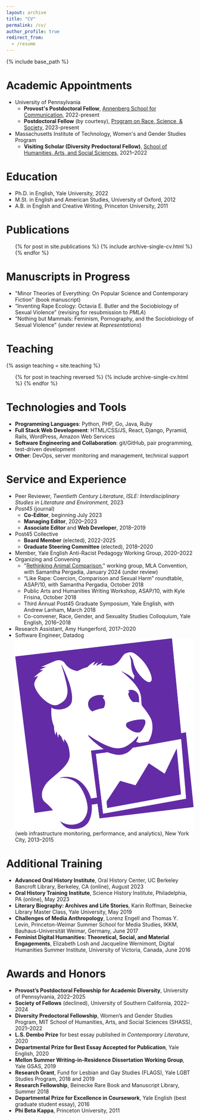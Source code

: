```yaml
---
layout: archive
title: "CV"
permalink: /cv/
author_profile: true
redirect_from:
  - /resume
---
```


{% include base_path %}

Academic Appointments
======
* University of Pennsylvania
  - **Provost's Postdoctoral Fellow**, [Annenberg School for Communication](https://www.asc.upenn.edu/), 2022-present
  - **Postdoctoral Fellow** (by courtesy), [Program on Race, Science, & Society](https://prss.sas.upenn.edu/), 2023-present
* Massachusetts Institute of Technology, Women's and Gender Studies Program
  - **Visiting Scholar (Diversity Predoctoral Fellow)**, [School of Humanities, Arts, and Social Sciences](https://shass.mit.edu/academics/graduate/diversity-predoc/fellows), 2021–2022



Education
======
* Ph.D. in English, Yale University, 2022
* M.St. in English and American Studies, University of Oxford, 2012
* A.B. in English and Creative Writing, Princeton University, 2011

Publications
======
  <ul>{% for post in site.publications %}
    {% include archive-single-cv.html %}
  {% endfor %}</ul>

Manuscripts in Progress
======
- "Minor Theories of Everything: On Popular Science and Contemporary Fiction" (book manuscript)
- “Inventing Rape Ecology: Octavia E. Butler and the Sociobiology of Sexual Violence” (revising for resubmission to _PMLA_)
- “Nothing but Mammals: Feminism, Pornography, and the Sociobiology of Sexual Violence" (under review at _Representations_)


<!--
Talks
======
  <ul>{% for post in site.talks %}
    {% include archive-single-talk-cv.html %}
  {% endfor %}</ul>
-->

Teaching
======
  {% assign teaching = site.teaching %}
  <ul>{% for post in teaching reversed %}
    {% include archive-single-cv.html %}
  {% endfor %}</ul>

Technologies and Tools
======
- **Programming Languages**: Python, PHP, Go, Java, Ruby
- **Full Stack Web Development**: HTML/CSS/JS, React, Django, Pyramid, Rails, WordPress, Amazon Web Services
- **Software Engineering and Collaboration**: git/GitHub, pair programming, test-driven development
- **Other**: DevOps, server monitoring and management, technical support


Service and Experience
======
- Peer Reviewer, _Twentieth Century Literature_, _ISLE: Interdisciplinary Studies in Literature and Environment_, 2023
- _Post45_ (journal)
  - **Co-Editor**, beginning July 2023
  - **Managing Editor**, 2020–2023
  - **Associate Editor** and **Web Developer**, 2018–2019
- Post45 Collective
  - **Board Member** (elected), 2022-2025
  - **Graduate Steering Committee** (elected), 2018–2020
- Member, Yale English Anti-Racist Pedagogy Working Group, 2020–2022
- Organizing and Convening
  - "[Rethinking Animal Comparison](https://call-for-papers.sas.upenn.edu/cfp/2023/02/09/mla-2024-rethinking-animal-comparison)," working group, MLA Convention, with Samantha Pergadia, January 2024 (under review)
  - “Like Rape: Coercion, Comparison and Sexual Harm” roundtable, ASAP/10, with Samantha Pergadia, October 2018
  - Public Arts and Humanities Writing Workshop, ASAP/10, with Kyle Frisina, October 2018
  - Third Annual Post45 Graduate Symposium, Yale English, with Andrew Lanham, March 2018
  - Co-convener, Race, Gender, and Sexuality Studies Colloquium, Yale English, 2016–2018
- Research Assistant, Amy Hungerford, 2017–2020
- Software Engineer, Datadog <img class="icon" src="../images/dd_icon_rgb.svg" /> (web infrastructure monitoring, performance, and analytics), New York City, 2013–2015

Additional Training
======
- **Advanced Oral History Institute**, Oral History Center, UC Berkeley Bancroft Library, Berkeley, CA (online), August 2023
- **Oral History Training Institute**, Science History Institute, Philadelphia, PA (online), May 2023
- **Literary Biography: Archives and Life Stories**, Karin Roffman, Beinecke Library Master Class, Yale University, May 2019
- **Challenges of Media Anthropology**, Lorenz Engell and Thomas Y. Levin, Princeton-Weimar Summer School for Media Studies, IKKM, Bauhaus-Universität Weimar, Germany, June 2017
- **Feminist Digital Humanities: Theoretical, Social, and Material Engagements**, Elizabeth Losh and Jacqueline Wernimont, Digital Humanities Summer Institute, University of Victoria, Canada, June 2016

Awards and Honors
=====

- **Provost’s Postdoctoral Fellowship for Academic Diversity**, University of Pennsylvania, 2022–2025
- **Society of Fellows** (declined), University of Southern California, 2022–2024
- **Diversity Predoctoral Fellowship**, Women’s and Gender Studies Program, MIT School of Humanities, Arts, and Social Sciences (SHASS), 2021–2022
- **L.S. Dembo Prize** for best essay published in _Contemporary Literature_, 2020
- **Departmental Prize for Best Essay Accepted for Publication**, Yale English, 2020
- **Mellon Summer Writing-in-Residence Dissertation Working Group**, Yale GSAS, 2019
- **Research Grant**, Fund for Lesbian and Gay Studies (FLAGS), Yale LGBT Studies Program, 2018 and 2019
- **Research Fellowship**, Beinecke Rare Book and Manuscript Library, Summer 2018
- **Departmental Prize for Excellence in Coursework**, Yale English (best graduate student essay), 2016
- **Phi Beta Kappa**, Princeton University, 2011
